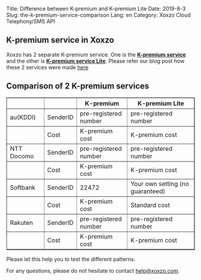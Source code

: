 Title: Difference between K-premium and K-premium Lite
Date: 2019-8-3
Slug: the-k-premium-service-comparison
Lang: en
Category: Xoxzo Cloud Telephony/SMS API

## K-premium service in Xoxzo

Xoxzo has 2 separate K-premium service.
One is the [**K-premium service**](https://help.xoxzo.com/en/xoxzo-cloud-telephony/articles/the-k-premium-service/)  
and the other is [**K-premium service Lite**]({filename}/the-k-premium-lite-en.md).
Please refer our blog post how these 2 services were made [here](https://blog.xoxzo.com/en/2018/06/25/kpremium-lite-notice/)

## Comparison of 2 K-premium services

<div class="table-responsive">
  <table border="1" cellpadding="10" cellspacing="1">
    <tr>
      <th></th>
      <th></th>
      <th>K-premium</th>
      <th>K-premium Lite</th>
    </tr>
    <tr>
      <td>au(KDDI)</td>
      <td>SenderID</td>
      <td>pre-registered number</td>
      <td>pre-registered number</td>
    </tr>
    <tr>
      <td></td>
      <td>Cost</td>
      <td>K-premium cost</td>
      <td>K-premium cost</td>
    </tr>
    <tr>
      <td>NTT Docomo</td>
      <td>SenderID</td>
      <td>pre-registered number</td>
      <td>pre-registered number</td>
    </tr>
    <tr>
      <td></td>
      <td>Cost</td>
      <td>K-premium cost</td>
      <td>K-premium cost</td>
    </tr>
    <tr>
      <td>Softbank</td>
      <td>SenderID</td>
      <td>22472</td>
      <td>Your own setting (no guaranteed)</td>
    </tr>
    <tr>
      <td></td>
      <td>Cost</td>
      <td>K-premium cost</td>
      <td>Standard cost</td>
    </tr>
    <tr>
      <td>Rakuten</td>
      <td>SenderID</td>
      <td>pre-registered number</td>
      <td>pre-registered number</td>
    </tr>
    <tr>
      <td></td>
      <td>Cost</td>
      <td>K-premium cost</td>
      <td>K-premium cost</td>
    </tr>
  </table>
</div>

Please let this help you to test the different patterns.

For any questions, please do not hesitate to contact help@xoxzo.com.

